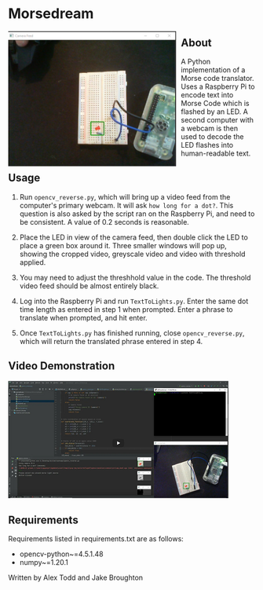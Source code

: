 # Morsedream
<img src="image.PNG" alt="Moresdream Picture" style="float: left; margin-right: 10px;" />

## About
A Python implementation of a Morse code translator. Uses a Raspberry Pi to encode text into Morse Code which is flashed by an LED. A second computer with a webcam is then used to decode the LED flashes into human-readable text.

## Usage

 1. Run `opencv_reverse.py`, which will bring up a video feed from the computer's primary webcam. It will ask `how long for a dot?`. This question is also asked by the script ran on the Raspberry Pi, and need to be consistent. A value of 0.2 seconds is reasonable. 

 2. Place the LED in view of the camera feed, then double click the LED to place a green box around it. Three smaller windows will pop up, showing the cropped video, greyscale video and video with threshold applied. 
 3.  You may need to adjust the threshhold value in the code. The threshold video feed should be almost entirely black. 

 4. Log into the Raspberry Pi and run `TextToLights.py`. Enter the same dot time length as entered in step 1 when prompted. Enter a phrase to translate when prompted, and hit enter.

 5. Once `TextToLights.py` has finished running, close `opencv_reverse.py`, which will return the translated phrase entered in step 4.



## Video Demonstration
[![Morsedream video link](video_thumbnail.png)](https://www.youtube.com/watch?v=a2ESEAYGp-U "Morsedream")

## Requirements
Requirements listed in requirements.txt are as follows:
- opencv-python~=4.5.1.48
- numpy~=1.20.1

Written by Alex Todd and Jake Broughton
